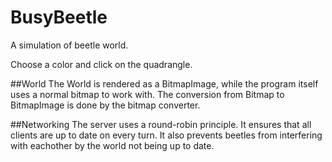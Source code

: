 BusyBeetle
==========
A simulation of beetle world.

Choose a color and click on the quadrangle.

##World
The World is rendered as a BitmapImage, while the program itself uses a normal bitmap to work with. The conversion from Bitmap to BitmapImage is done by the bitmap converter.

##Networking
The server uses a round-robin principle. It ensures that all clients are up to date on every turn. It also prevents beetles from interfering with eachother by the world not being up to date.
